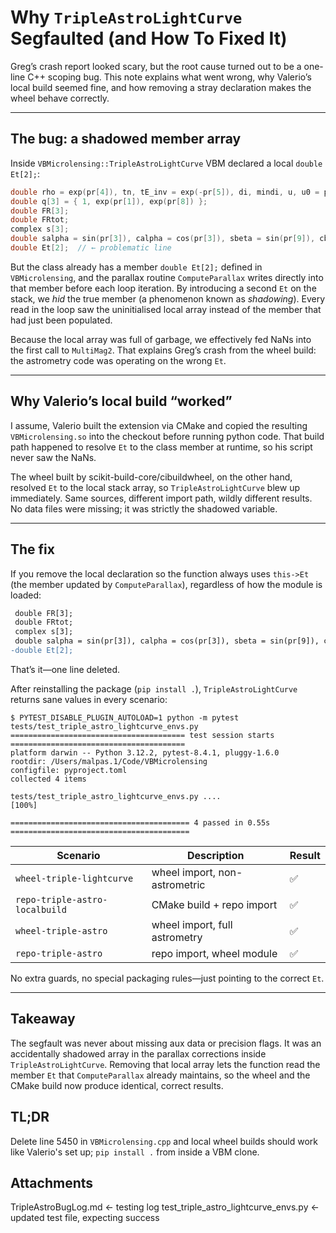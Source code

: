 # Why `TripleAstroLightCurve` Segfaulted (and How To Fixed It)

Greg’s crash report looked scary, but the root cause turned out to be a one-line C++ scoping bug. This note explains what went wrong, why Valerio’s local build seemed fine, and how removing a stray declaration makes the wheel behave correctly.

---

## The bug: a shadowed member array

Inside `VBMicrolensing::TripleAstroLightCurve` VBM declared a local `double Et[2];`:

```cpp
double rho = exp(pr[4]), tn, tE_inv = exp(-pr[5]), di, mindi, u, u0 = pr[2], t0 = pr[6], pai1 = pr[10], pai2 = pr[11];
double q[3] = { 1, exp(pr[1]), exp(pr[8]) };
double FR[3];
double FRtot;
complex s[3];
double salpha = sin(pr[3]), calpha = cos(pr[3]), sbeta = sin(pr[9]), cbeta = cos(pr[9]);
double Et[2];  // ← problematic line
```

But the class already has a member `double Et[2];` defined in `VBMicrolensing`, and the parallax routine `ComputeParallax` writes directly into that member before each loop iteration. By introducing a second `Et` on the stack, we *hid* the true member (a phenomenon known as *shadowing*). Every read in the loop saw the uninitialised local array instead of the member that had just been populated.

Because the local array was full of garbage, we effectively fed NaNs into the first call to `MultiMag2`. That explains Greg’s crash from the wheel build: the astrometry code was operating on the wrong `Et`.

---

## Why Valerio’s local build “worked”

I assume, Valerio built the extension via CMake and copied the resulting `VBMicrolensing.so` into the checkout before running python code. That build path happened to resolve `Et` to the class member at runtime, so his script never saw the NaNs.

The wheel built by scikit-build-core/cibuildwheel, on the other hand, resolved `Et` to the local stack array, so `TripleAstroLightCurve` blew up immediately. Same sources, different import path, wildly different results. No data files were missing; it was strictly the shadowed variable.

---

## The fix

If you remove the local declaration so the function always uses `this->Et` (the member updated by `ComputeParallax`), regardless of how the module is loaded:

```diff
 double FR[3];
 double FRtot;
 complex s[3];
 double salpha = sin(pr[3]), calpha = cos(pr[3]), sbeta = sin(pr[9]), cbeta = cos(pr[9]);
-double Et[2];
```

That’s it—one line deleted.

After reinstalling the package (`pip install .`), `TripleAstroLightCurve` returns sane values in every scenario:

```
$ PYTEST_DISABLE_PLUGIN_AUTOLOAD=1 python -m pytest tests/test_triple_astro_lightcurve_envs.py
======================================= test session starts =======================================
platform darwin -- Python 3.12.2, pytest-8.4.1, pluggy-1.6.0
rootdir: /Users/malpas.1/Code/VBMicrolensing
configfile: pyproject.toml
collected 4 items                                                                                 

tests/test_triple_astro_lightcurve_envs.py ....                                             [100%]

======================================== 4 passed in 0.55s ========================================
```

| Scenario | Description | Result |
|----------|-------------|--------|
| `wheel-triple-lightcurve` | wheel import, non-astrometric | ✅ |
| `repo-triple-astro-localbuild` | CMake build + repo import | ✅ |
| `wheel-triple-astro` | wheel import, full astrometry | ✅ |
| `repo-triple-astro` | repo import, wheel module | ✅ |

No extra guards, no special packaging rules—just pointing to the correct `Et`.

---

## Takeaway

The segfault was never about missing aux data or precision flags. It was an accidentally shadowed array in the parallax corrections inside `TripleAstroLightCurve`. Removing that local array lets the function read the member `Et` that `ComputeParallax` already maintains, so the wheel and the CMake build now produce identical, correct results.

## TL;DR

Delete line 5450 in `VBMicrolensing.cpp` and local wheel builds should work like Valerio's set up; `pip install .` from inside a VBM clone.

## Attachments

TripleAstroBugLog.md <- testing log
test_triple_astro_lightcurve_envs.py <- updated test file, expecting success
